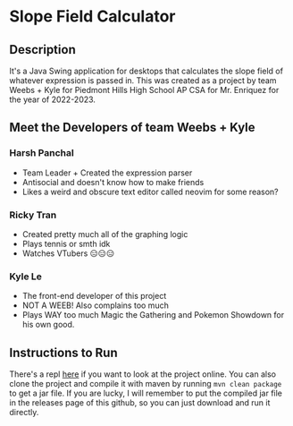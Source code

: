 # Slope Field Calculator

## Description
It's a Java Swing application for desktops that calculates the slope field of
whatever expression is passed in. This was created as a project by team Weebs +
Kyle for Piedmont Hills High School AP CSA for Mr. Enriquez for the year of
2022-2023. 

## Meet the Developers of team Weebs + Kyle

### Harsh Panchal
 - Team Leader + Created the expression parser
 - Antisocial and doesn't know how to make friends
 - Likes a weird and obscure text editor called neovim for some reason?

### Ricky Tran
 - Created pretty much all of the graphing logic
 - Plays tennis or smth idk
 - Watches VTubers 😑😑😑

### Kyle Le
 - The front-end developer of this project
 - NOT A WEEB! Also complains too much
 - Plays WAY too much Magic the Gathering and Pokemon Showdown for his own
   good.

## Instructions to Run
There's a repl [here](https://replit.com/@HarshPanchal3/csa-project) if you
want to look at the project online. You can also clone the project and compile
it with maven by running `mvn clean package` to get a jar file. If you are
lucky, I will remember to put the compiled jar file in the releases page of
this github, so you can just download and run it directly. 
